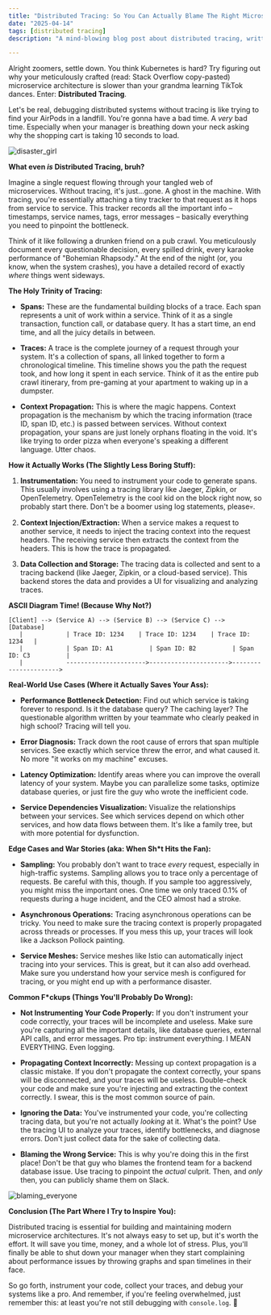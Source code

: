 ```yaml
---
title: "Distributed Tracing: So You Can Actually Blame The Right Microservice (And Not Your Intern)"
date: "2025-04-14"
tags: [distributed tracing]
description: "A mind-blowing blog post about distributed tracing, written for chaotic Gen Z engineers who just wanna build sh*t that works (sometimes)."

---
```


Alright zoomers, settle down. You think Kubernetes is hard? Try figuring out why your meticulously crafted (read: Stack Overflow copy-pasted) microservice architecture is slower than your grandma learning TikTok dances. Enter: **Distributed Tracing**.

Let's be real, debugging distributed systems without tracing is like trying to find your AirPods in a landfill. You're gonna have a bad time. A *very* bad time. Especially when your manager is breathing down your neck asking why the shopping cart is taking 10 seconds to load.

![disaster_girl](https://i.kym-cdn.com/entries/icons/original/000/006/077/so_good.png)

**What even *is* Distributed Tracing, bruh?**

Imagine a single request flowing through your tangled web of microservices. Without tracing, it's just...gone. A ghost in the machine. With tracing, you're essentially attaching a tiny tracker to that request as it hops from service to service. This tracker records all the important info – timestamps, service names, tags, error messages – basically everything you need to pinpoint the bottleneck.

Think of it like following a drunken friend on a pub crawl. You meticulously document every questionable decision, every spilled drink, every karaoke performance of "Bohemian Rhapsody." At the end of the night (or, you know, when the system crashes), you have a detailed record of exactly *where* things went sideways.

**The Holy Trinity of Tracing:**

*   **Spans:** These are the fundamental building blocks of a trace. Each span represents a unit of work within a service. Think of it as a single transaction, function call, or database query. It has a start time, an end time, and all the juicy details in between.

*   **Traces:** A trace is the complete journey of a request through your system. It's a collection of spans, all linked together to form a chronological timeline. This timeline shows you the path the request took, and how long it spent in each service. Think of it as the entire pub crawl itinerary, from pre-gaming at your apartment to waking up in a dumpster.

*   **Context Propagation:** This is where the magic happens. Context propagation is the mechanism by which the tracing information (trace ID, span ID, etc.) is passed between services. Without context propagation, your spans are just lonely orphans floating in the void. It's like trying to order pizza when everyone's speaking a different language. Utter chaos.

**How it Actually Works (The Slightly Less Boring Stuff):**

1.  **Instrumentation:** You need to instrument your code to generate spans. This usually involves using a tracing library like Jaeger, Zipkin, or OpenTelemetry. OpenTelemetry is the cool kid on the block right now, so probably start there. Don't be a boomer using log statements, please💀.

2.  **Context Injection/Extraction:** When a service makes a request to another service, it needs to inject the tracing context into the request headers. The receiving service then extracts the context from the headers. This is how the trace is propagated.

3.  **Data Collection and Storage:** The tracing data is collected and sent to a tracing backend (like Jaeger, Zipkin, or a cloud-based service). This backend stores the data and provides a UI for visualizing and analyzing traces.

**ASCII Diagram Time! (Because Why Not?)**

```
[Client] --> (Service A) --> (Service B) --> (Service C) --> [Database]
   |            | Trace ID: 1234    | Trace ID: 1234    | Trace ID: 1234   |
   |            | Span ID: A1          | Span ID: B2          | Span ID: C3          |
   |            ---------------------->---------------------->---------------------->
```

**Real-World Use Cases (Where it Actually Saves Your Ass):**

*   **Performance Bottleneck Detection:** Find out which service is taking forever to respond. Is it the database query? The caching layer? The questionable algorithm written by your teammate who clearly peaked in high school? Tracing will tell you.

*   **Error Diagnosis:** Track down the root cause of errors that span multiple services. See exactly which service threw the error, and what caused it. No more "it works on my machine" excuses.

*   **Latency Optimization:** Identify areas where you can improve the overall latency of your system. Maybe you can parallelize some tasks, optimize database queries, or just fire the guy who wrote the inefficient code.

*   **Service Dependencies Visualization:** Visualize the relationships between your services. See which services depend on which other services, and how data flows between them. It's like a family tree, but with more potential for dysfunction.

**Edge Cases and War Stories (aka: When Sh*t Hits the Fan):**

*   **Sampling:** You probably don't want to trace *every* request, especially in high-traffic systems. Sampling allows you to trace only a percentage of requests. Be careful with this, though. If you sample too aggressively, you might miss the important ones. One time we only traced 0.1% of requests during a huge incident, and the CEO almost had a stroke.

*   **Asynchronous Operations:** Tracing asynchronous operations can be tricky. You need to make sure the tracing context is properly propagated across threads or processes. If you mess this up, your traces will look like a Jackson Pollock painting.

*   **Service Meshes:** Service meshes like Istio can automatically inject tracing into your services. This is great, but it can also add overhead. Make sure you understand how your service mesh is configured for tracing, or you might end up with a performance disaster.

**Common F\*ckups (Things You'll Probably Do Wrong):**

*   **Not Instrumenting Your Code Properly:** If you don't instrument your code correctly, your traces will be incomplete and useless. Make sure you're capturing all the important details, like database queries, external API calls, and error messages. Pro tip: instrument everything. I MEAN EVERYTHING. Even logging.

*   **Propagating Context Incorrectly:** Messing up context propagation is a classic mistake. If you don't propagate the context correctly, your spans will be disconnected, and your traces will be useless. Double-check your code and make sure you're injecting and extracting the context correctly. I swear, this is the most common source of pain.

*   **Ignoring the Data:** You've instrumented your code, you're collecting tracing data, but you're not actually *looking* at it. What's the point? Use the tracing UI to analyze your traces, identify bottlenecks, and diagnose errors. Don't just collect data for the sake of collecting data.

*   **Blaming the Wrong Service:** This is why you're doing this in the first place! Don't be that guy who blames the frontend team for a backend database issue. Use tracing to pinpoint the *actual* culprit. Then, and *only* then, you can publicly shame them on Slack.

![blaming_everyone](https://i.imgflip.com/4whcz9.jpg)

**Conclusion (The Part Where I Try to Inspire You):**

Distributed tracing is essential for building and maintaining modern microservice architectures. It's not always easy to set up, but it's worth the effort. It will save you time, money, and a whole lot of stress. Plus, you'll finally be able to shut down your manager when they start complaining about performance issues by throwing graphs and span timelines in their face.

So go forth, instrument your code, collect your traces, and debug your systems like a pro. And remember, if you're feeling overwhelmed, just remember this: at least you're not still debugging with `console.log`. 🙏
